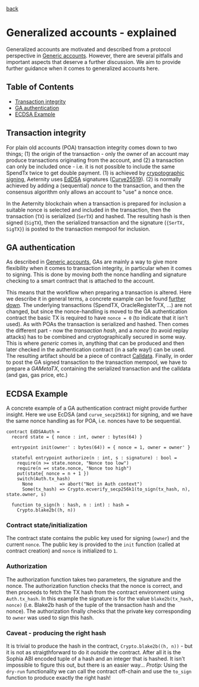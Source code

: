 [back](./generalized_accounts.md)
# Generalized accounts - explained

Generalized accounts are motivated and described from a protocol perspective in
[Generic accounts](./generalized_accounts.md). However, there are several
pitfalls and important aspects that deserve a further discussion. We aim to
provide further guidance when it comes to generalized accounts here.

## Table of Contents
- [Transaction integrity](#transaction-integrity)
- [GA authentication](#ga-authentication)
- [ECDSA Example](#ecdsa-example)

## Transaction integrity

For plain old accounts (POA) transaction integrity comes down to two things;
(1) the origin of the transaction - only the owner of an account may produce
transactions originating from the account, and (2) a transaction can only be
included once - i.e. it is not possible to include the same SpendTx twice to
get double payment. (1) is achieved by [crypotographic
signing](https://en.wikipedia.org/wiki/Digital_signature), Aeternity uses
[EdDSA](https://en.wikipedia.org/wiki/EdDSA) signatures
([Curve25519](https://en.wikipedia.org/wiki/Curve25519)). (2) is normally
achieved by adding a (sequential) *nonce* to the transaction, and then the
consensus algorithm only allows an account to "use" a nonce once.

In the Aeternity blockchain when a transaction is prepared for inclusion a
suitable nonce is selected and included in the transaction, then the
transaction (`TX`) is serialized (`SerTX`) and hashed. The resulting hash is
then signed (`SigTX`), then the serialized transaction and the signature
(`{SerTX, SigTX}`) is posted to the transaction mempool for inclusion.

## GA authentication

As described in [Generic accounts](./generalized_accounts.md), GAs are mainly a
way to give more flexibility when it comes to transaction integrity, in
particular when it comes to signing. This is done by moving *both* the nonce
handling and signature checking to a smart contract that is attached to the
account.

This means that the workflow when preparing a transaction is altered. Here we
describe it in general terms, a concrete example can be found [further
down](#ecdsa-example). The underlying transactions (SpendTX, OracleRegisterTX,
...) are not changed, but since the nonce-handling is moved to the GA
authentication contract the basic TX is required to have `nonce = 0` (to
indicate that it isn't used). As with POAs the transaction is serialized and
hashed. Then comes the different part - now the *transaction hash*, and a
*nonce* (to avoid replay attacks) has to be combined and cryptographically
secured in some way. This is where *generic* comes in, anything that can be
produced and then later checked in the authentication contract (in a safe way!)
can be used. The resulting artifact should be a piece of contract
[Calldata](../contracts/sophia.md#initialization). Finally, in order to post
the GA signed transaction to the transaction mempool, we have to prepare a
*GAMetaTX*, containing the serialized transaction and the calldata (and gas,
gas price, etc.)

## ECDSA Example

A concrete example of a GA authentication contract might provide further
insight. Here we use EcDSA (and `curve_secp256k1`) for signing, and we have the
same nonce handling as for POA, i.e. nonces have to be sequential.

```
contract EdDSAAuth =
  record state = { nonce : int, owner : bytes(64) }

  entrypoint init(owner' : bytes(64)) = { nonce = 1, owner = owner' }

  stateful entrypoint authorize(n : int, s : signature) : bool =
    require(n >= state.nonce, "Nonce too low")
    require(n =< state.nonce, "Nonce too high")
    put(state{ nonce = n + 1 })
    switch(Auth.tx_hash)
      None          => abort("Not in Auth context")
      Some(tx_hash) => Crypto.ecverify_secp256k1(to_sign(tx_hash, n), state.owner, s)

  function to_sign(h : hash, n : int) : hash =
    Crypto.blake2b((h, n))
```

### Contract state/initialization

The contract state contains the public key used for signing (`owner`) and the
current `nonce`. The public key is provided to the `init` function (called at
contract creation) and `nonce` is initialized to `1`.

### Authorization

The authorization function takes two parameters, the signature and the nonce.
The authorization function checks that the nonce is correct, and then proceeds
to fetch the TX hash from the contract environment using `Auth.tx_hash`. In
this example the signature is for the value `blake2b(tx_hash, nonce)` (i.e.
Blake2b hash of the tuple of the transaction hash and the nonce). The
authorization finally checks that the private key corresponding to `owner` was
used to sign this hash.

### Caveat - producing the right hash

It is trivial to produce the hash in the contract, `Crypto.blake2b((h, n))` -
but it is not as straigthforward to do it _outside_ the contract. After all it
is the Sophia ABI encoded tuple of a hash and an integer that is hashed. It
isn't impossible to figure this out, but there is an easier way... *Protip:*
Using the `dry-run` functionality we can call the contract off-chain and use
the `to_sign` function to produce exactly the right hash!
